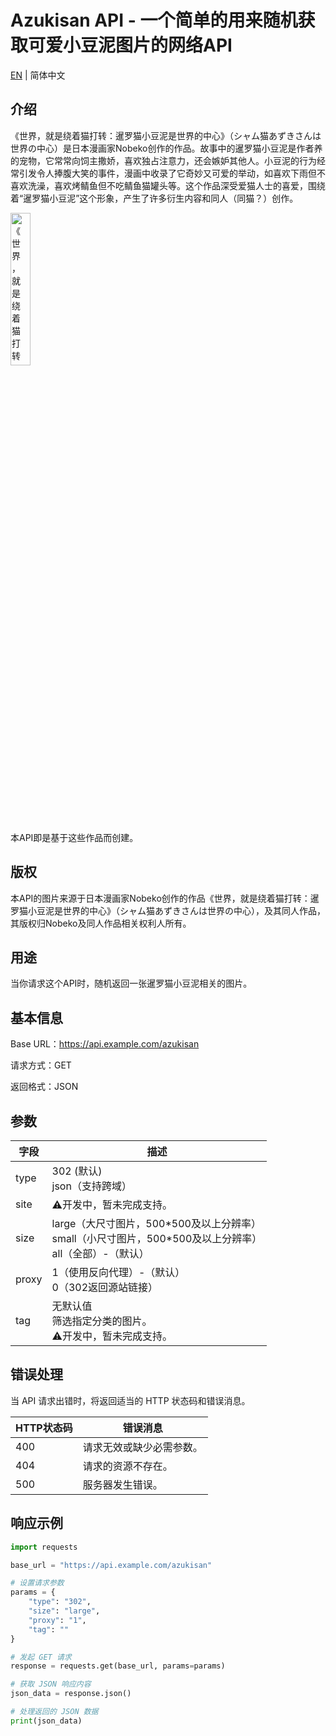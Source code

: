 # Azukisan API - 一个简单的用来随机获取可爱小豆泥图片的网络API

[EN](https://github.com/SuperLangdon/azukisan-api/blob/main/README_EN.md) | 简体中文

## 介绍

《世界，就是绕着猫打转：暹罗猫小豆泥是世界的中心》（シャム猫あずきさんは世界の中心）是日本漫画家Nobeko创作的作品。故事中的暹罗猫小豆泥是作者养的宠物，它常常向饲主撒娇，喜欢独占注意力，还会嫉妒其他人。小豆泥的行为经常引发令人捧腹大笑的事件，漫画中收录了它奇妙又可爱的举动，如喜欢下雨但不喜欢洗澡，喜欢烤鲭鱼但不吃鲭鱼猫罐头等。这个作品深受爱猫人士的喜爱，围绕着“暹罗猫小豆泥”这个形象，产生了许多衍生内容和同人（同猫？）创作。

<img src="https://cdn.jsdelivr.net/gh/SuperLangdon/image-hosting/202306161507360.webp" alt="《世界，就是绕着猫打转：暹罗猫小豆泥是世界的中心》" width="25%" />

本API即是基于这些作品而创建。


## 版权

本API的图片来源于日本漫画家Nobeko创作的作品《世界，就是绕着猫打转：暹罗猫小豆泥是世界的中心》（シャム猫あずきさんは世界の中心），及其同人作品，其版权归Nobeko及同人作品相关权利人所有。

## 用途

当你请求这个API时，随机返回一张暹罗猫小豆泥相关的图片。

## 基本信息

Base URL：https://api.example.com/azukisan

请求方式：GET

返回格式：JSON

## 参数

| 字段   | 描述                                         |
| ------ | -------------------------------------------- |
| type   | 302 (默认)<br>json（支持跨域）                 |
| site   | ⚠️开发中，暂未完成支持。 |
| size   | large（大尺寸图片，500\*500及以上分辨率）<br>small（小尺寸图片，500*500及以上分辨率）<br>all（全部）-（默认） |
| proxy  | 1（使用反向代理）-（默认）<br>0（302返回源站链接） |
| tag    | 无默认值<br>筛选指定分类的图片。<br>⚠️开发中，暂未完成支持。

## 错误处理
当 API 请求出错时，将返回适当的 HTTP 状态码和错误消息。

| HTTP状态码 | 错误消息                                        |
| ----------- | ----------------------------------------------- |
| 400         | 请求无效或缺少必需参数。                         | 
| 404         | 请求的资源不存在。                               |
| 500         | 服务器发生错误。                                 |

## 响应示例

```python
import requests

base_url = "https://api.example.com/azukisan"

# 设置请求参数
params = {
    "type": "302",
    "size": "large",
    "proxy": "1",
    "tag": ""
}

# 发起 GET 请求
response = requests.get(base_url, params=params)

# 获取 JSON 响应内容
json_data = response.json()

# 处理返回的 JSON 数据
print(json_data)

```
